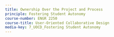 ```yaml
---
title: Ownership Over the Project and Process
principle: Fostering Student Autonomy
course-number: ENGR 2250
course-title: User-Oriented Collaborative Design
media-key: 7_UOCD_Fostering Student Autonomy
---
```

